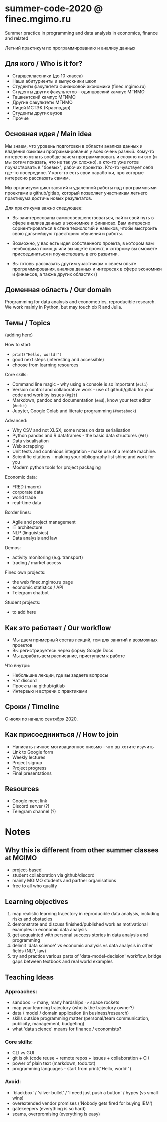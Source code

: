 # summer-code-2020 @ finec.mgimo.ru

Summer practice in programming and data analysis in economics, finance and related 

Летний практикум по программированию и анализу данных 

## Для кого / Who is it for?

- Старшеклассники (до 10 класса)
- Наши абитуриенты и выпускники школ
- Студенты факультета финансовой экономики (finec.mgimo.ru)
- Студенты других факультетов - одинцовский кампус МГИМО
- Ташкентский кампус МГИМО
- Другие факультеты МГИМО
- Лицей ИСТЭК (Краснодар)
- Студенты других вузов
- Прочие

## Основная идея / Main idea

Мы знаем, что уровень подготовки в области анализа данных и владения языками 
программирования у всех очень разный. Кому-то интересно узнать вообще зачем программировать 
и сложно ли это (и мы хотим показать, что не так уж сложно), а кто-то уже готов 
поучаствовать в "боевых", рабочих проектах. Кто-то чувствует себя где-то посередине.
У кого-то есть свои наработки, про которые интересно рассказать самим.

Мы организуем цикл занятий и удаленной работы над программными проектами в github/gitlab,
который позволяет участникам летнего практикума достичь новых результатов.



Для практикума важно следующее:

- Вы заинтересованы самосовершенствоваться, найти свой путь в сфере анализа данных
в экономике и финансах. Вам интересно сориентироваться в стеке технологий и навыков, 
чтобы выстроить свою дальнейшую траекторию обучения и работы. 

- Возможно, у вас есть идея собственного проекта, в котором вам необходима помощь или вы 
ищете проект, к которому вы сможете присоединиться и поучаствовать в его развитии. 

- Вы готовы рассказать другим участникам о своем опыте программирования, анализа данных 
и интересах в сфере экономики и финансов, а также других областях ()



## Доменная область / Our domain

Programming for data analysis and econometrics, reproducible research. 
We work mainly in Python, but may touch ob R and Julia. 

## Темы / Topics

(adding here)

How to start:

- `print("Hello, world!")`
- good next steps (interesting and accessible)
- choose from learning resources

Core skills:

- Command line magic - why using a console is so important (`#cli`)
- Version control and collaborative work - use of github/gitlab for your code and work by issues (`#git`)
- Markdown, pandoc and documentation (`#md`), know your text editor (`#edit`)
- Jupyter, Google Colab and literate programming (`#notebook`)

Advanced:

- Why CSV and not XLSX, some notes on data serialisation 
- Python pandas and R dataframes - the basic data structures (`#df`)
- Data visualisation
- Web scrapping
- Unit tests and continious integration - make use of a remote machine.  
- Scientific citations - making your bibliography list shine and work for you
- Modern python tools for project packaging

Economic data:

- FRED (macro)
- corporate data
- world trade
- real-time data

Border lines:

- Agile and project management
- IT architecture
- NLP (linguistsics)
- Data analysis and law

Demos:

- activity monitoring (e.g. transport)
- trading / market access 

Finec own projects:

- the web finec.mgimo.ru page
- economic statistics / API
- Telegram chatbot

Student projects: 

- to add here

## Как это работает / Our workflow

- Мы даем примерный состав лекций, тем для занятий и возможных проектов
- Вы регистрируетесь через форму Google Docs
- Мы дорабатывем расписание, приступаем к работе

Что внутри:

- Небольшие лекции, где вы задаете вопросы
- Чат discord
- Проекты на github/gitlab
- Интервью и встречи с практиками

## Сроки / Timeline

С июля по начало сентября 2020.  

## Как присоеднииться // How to join

- Написать личное мотивационное письмо - что вы хотите изучить 
- Link to Google form
- Weekly lectures
- Project signup
- Project progress
- Final presentations

##  Resources

- Google meet link 
- Discord server (?)
- Telegram channel (?)

# Notes

## Why this is different from other summer classes at MGIMO

- project-based
- student collaboration via github/discord 
- mainly MGIMO students and partner organisations
- free to all who qualify

## Learning objectives

1. map realistic learning trajectory in reproducible data analysis, including risks and obstacles
2. demonstrate and discuss finished/published work as motivational examples in economic data analysis
3. get acquainted with personal success stories in data analysis and programming 
4. delimit 'data science' vs economic analysis vs data analysis in other fields (NLP, law)
5. try and practice various parts of 'data-model-decision' workflow, bridge gaps between textbook and real world examples

## Teaching Ideas

### Approaches:

- sandbox `->` many, many hardships `->` space rockets 
- map your learning trajectory (who is the trajectory owner?)
- data / model / domain application (in business/research)
- skills outside programming matter (personal/team communication, publicity, management, budgeting)
- what 'data science' means for finance / economists?

### Core skills:

- CLI vs GUI
- git is ok (code reuse + remote repos + issues + collaboration + CI)
- power of plain text (markdown, todo.txt)
- programming languages - start from print("Hello, world!")

### Avoid:

- 'blackbox' / 'silver bullet' / 'I need just push a button' / hypes (vs small wins) 
- overextended vendor promises ('Nobody gets fired for buying IBM')
- gatekeepers (everything is so hard)
- scams, overpromising (everything is easy)
